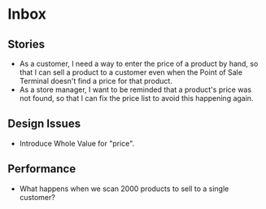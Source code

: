 # Inbox

## Stories

* As a customer, I need a way to enter the price of a product by hand, so that I can sell a product to a customer even when the Point of Sale Terminal doesn't find a price for that product.
* As a store manager, I want to be reminded that a product's price was not found, so that I can fix the price list to avoid this happening again.

## Design Issues

* Introduce Whole Value for "price".

## Performance

* What happens when we scan 2000 products to sell to a single customer?
